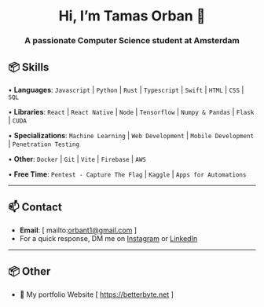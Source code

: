 <h1 align="center">Hi, I’m Tamas Orban 👋</h1>
<h3 align="center">A passionate Computer Science student at Amsterdam

## 📦 Skills
  
• **Languages**: `Javascript` | `Python` | `Rust` | `Typescript` | `Swift` | `HTML` | `CSS` | `SQL`

• **Libraries**: `React` | `React Native` | `Node` | `Tensorflow` | `Numpy & Pandas` | `Flask` | `CUDA`

• **Specializations**: `Machine Learning` | `Web Development` | `Mobile Development` | `Penetration Testing`

• **Other**: `Docker` | `Git` | `Vite` | `Firebase` | `AWS`

• **Free Time**: `Pentest - Capture The Flag` | `Kaggle` | `Apps for Automations`

---

## 📫 Contact
- **Email**: [ mailto:orbant1@gmail.com ]
- For a quick response, DM me on [Instagram](https://www.instagram.com/mirayatech/) or [LinkedIn](https://www.linkedin.com/in/mirayaabrodi/)
  
---

## 📦 Other
- 📝 My portfolio Website [ https://betterbyte.net ]





